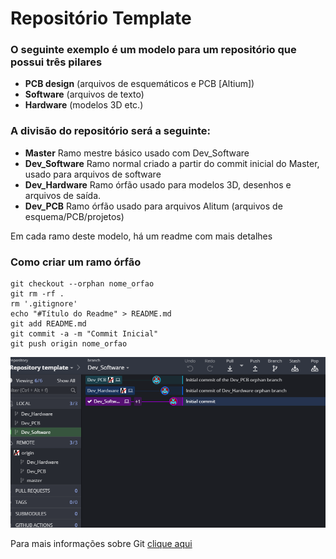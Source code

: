 # Repositório Template

### __O seguinte exemplo é um modelo para um repositório que possui três pilares__
* __PCB design__ (arquivos de esquemáticos e PCB [Altium])
* __Software__ (arquivos de texto)
* __Hardware__ (modelos 3D etc.)

### __A divisão do repositório será a seguinte:__
* __Master__ Ramo mestre básico usado com Dev_Software
* __Dev_Software__ Ramo normal criado a partir do commit inicial do Master, usado para arquivos de software
* __Dev_Hardware__ Ramo órfão usado para modelos 3D, desenhos e arquivos de saída.
* __Dev_PCB__ Ramo órfão usado para arquivos Alitum (arquivos de esquema/PCB/projetos)

Em cada ramo deste modelo, há um readme com mais detalhes

### __Como criar um ramo órfão__
    git checkout --orphan nome_orfao
    git rm -rf .
    rm '.gitignore'
    echo "#Título do Readme" > README.md
    git add README.md
    git commit -a -m "Commit Inicial"
    git push origin nome_orfao
    
![](print.png)

Para mais informações sobre Git [clique aqui](https://github.com/Apex-Rocketry/git-flight-rules)
